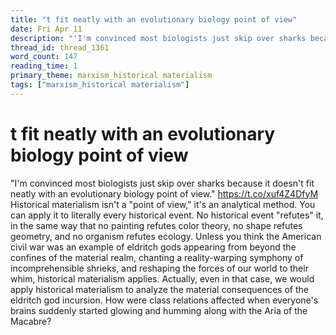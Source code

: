 ```yaml
---
title: "t fit neatly with an evolutionary biology point of view"
date: Fri Apr 11
description: "'I'm convinced most biologists just skip over sharks because it doesn't fit neatly with an evolutionary biology point of view.'"
thread_id: thread_1361
word_count: 147
reading_time: 1
primary_theme: marxism_historical materialism
tags: ["marxism_historical materialism"]
---
```


# t fit neatly with an evolutionary biology point of view

"I'm convinced most biologists just skip over sharks because it doesn't fit neatly with an evolutionary biology point of view." https://t.co/xuf4Z4DfyM Historical materialism isn't a "point of view," it's an analytical method. You can apply it to literally every historical event. No historical event "refutes" it, in the same way that no painting refutes color theory, no shape refutes geometry, and no organism refutes ecology. Unless you think the American civil war was an example of eldritch gods appearing from beyond the confines of the material realm, chanting a reality-warping symphony of incomprehensible shrieks, and reshaping the forces of our world to their whim, historical materialism applies. Actually, even in that case, we would apply historical materialism to analyze the material consequences of the eldritch god incursion. How were class relations affected when everyone's brains suddenly started glowing and humming along with the Aria of the Macabre?